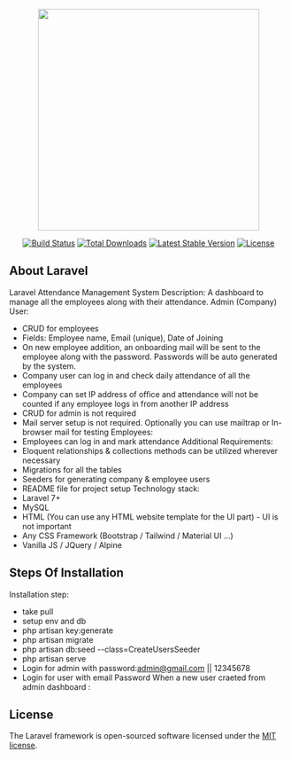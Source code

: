 <p align="center"><a href="https://laravel.com" target="_blank"><img src="https://raw.githubusercontent.com/laravel/art/master/logo-lockup/5%20SVG/2%20CMYK/1%20Full%20Color/laravel-logolockup-cmyk-red.svg" width="400"></a></p>

<p align="center">
<a href="https://travis-ci.org/laravel/framework"><img src="https://travis-ci.org/laravel/framework.svg" alt="Build Status"></a>
<a href="https://packagist.org/packages/laravel/framework"><img src="https://img.shields.io/packagist/dt/laravel/framework" alt="Total Downloads"></a>
<a href="https://packagist.org/packages/laravel/framework"><img src="https://img.shields.io/packagist/v/laravel/framework" alt="Latest Stable Version"></a>
<a href="https://packagist.org/packages/laravel/framework"><img src="https://img.shields.io/packagist/l/laravel/framework" alt="License"></a>
</p>

## About Laravel

Laravel Attendance Management System
Description:
A dashboard to manage all the employees along with their attendance.
Admin (Company) User:
- CRUD for employees
- Fields: Employee name, Email (unique), Date of Joining
- On new employee addition, an onboarding mail will be sent to the employee along with the
password. Passwords will be auto generated by the system.
- Company user can log in and check daily attendance of all the employees
- Company can set IP address of office and attendance will not be counted if any employee logs in
from another IP address
- CRUD for admin is not required
- Mail server setup is not required. Optionally you can use mailtrap or In-browser mail for testing Employees:
- Employees can log in and mark attendance
Additional Requirements:
- Eloquent relationships & collections methods can be utilized wherever necessary
- Migrations for all the tables
- Seeders for generating company & employee users
- README file for project setup
Technology stack:
- Laravel 7+
- MySQL
- HTML (You can use any HTML website template for the UI part) - UI is not important
- Any CSS Framework (Bootstrap / Tailwind / Material UI ...)
- Vanilla JS / JQuery / Alpine

## Steps Of Installation

Installation step:

- take pull
- setup env and db
- php artisan key:generate
- php artisan migrate
- php artisan db:seed --class=CreateUsersSeeder
- php artisan serve
- Login for admin with password:admin@gmail.com || 12345678
- Login for user with email Password When a new user craeted from admin dashboard :



## License

The Laravel framework is open-sourced software licensed under the [MIT license](https://opensource.org/licenses/MIT).
